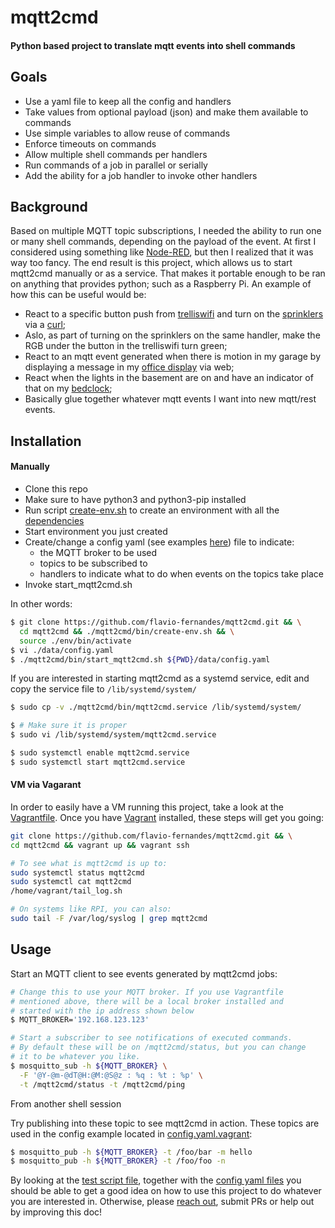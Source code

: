 # mqtt2cmd
#### Python based project to translate mqtt events into shell commands

## Goals

- Use a yaml file to keep all the config and handlers
- Take values from optional payload (json) and make them available to commands
- Use simple variables to allow reuse of commands
- Enforce timeouts on commands
- Allow multiple shell commands per handlers 
- Run commands of a job in parallel or serially
- Add the ability for a job handler to invoke other handlers

## Background

Based on multiple MQTT topic subscriptions, I needed the ability
to run one or many shell commands, depending on the payload of the
event. At first I considered using something like
[Node-RED](https://nodered.org/), but then I realized that it was way
too fancy. The end result is this project, which allows
us to start mqtt2cmd manually or as a service. That makes it portable enough
to be ran on anything that provides python; such as a Raspberry Pi.
An example of how this can be useful would be:
- React to a specific button push from [trelliswifi](https://github.com/flavio-fernandes/trelliswifi)
and turn on the [sprinklers](https://opensprinkler.com/product/opensprinkler-pi/)
via a [curl](https://www.codepedia.org/ama/how-to-test-a-rest-api-from-command-line-with-curl/);
- Aslo, as part of turning on the sprinklers on the same handler, make the RGB under
the button in the trelliswifi turn green;
- React to an mqtt event generated when there is motion in my garage by
displaying a message in my [office display](http://flaviof.com/blog/hacks/office-clock-part2.html)
via web;
- React when the lights in the basement are on and have an indicator of that
on my [bedclock](http://www.flaviof.com/blog2/post/hacks/bedclock/);
- Basically glue together whatever mqtt events I want into new mqtt/rest events.

## Installation

#### Manually

- Clone this repo
- Make sure to have python3 and python3-pip installed
- Run script [create-env.sh](https://github.com/flavio-fernandes/mqtt2cmd/blob/master/mqtt2cmd/bin/create-env.sh)
to create an environment with all the
[dependencies](https://github.com/flavio-fernandes/mqtt2cmd/blob/master/requirements.txt)
- Start environment you just created
- Create/change a config yaml (see examples [here](https://github.com/flavio-fernandes/mqtt2cmd/tree/master/data)) file to indicate:
    - the MQTT broker to be used
    - topics to be subscribed to
    - handlers to indicate what to do when events on the topics take place
- Invoke start_mqtt2cmd.sh

In other words:
```bash
$ git clone https://github.com/flavio-fernandes/mqtt2cmd.git && \
  cd mqtt2cmd && ./mqtt2cmd/bin/create-env.sh && \
  source ./env/bin/activate
$ vi ./data/config.yaml
$ ./mqtt2cmd/bin/start_mqtt2cmd.sh ${PWD}/data/config.yaml
```

If you are interested in starting mqtt2cmd as a systemd service, edit and copy
the service file to  `/lib/systemd/system/`

```bash
$ sudo cp -v ./mqtt2cmd/bin/mqtt2cmd.service /lib/systemd/system/

$ # Make sure it is proper
$ sudo vi /lib/systemd/system/mqtt2cmd.service

$ sudo systemctl enable mqtt2cmd.service
$ sudo systemctl start mqtt2cmd.service
```

#### VM via Vagarant

In order to easily have a VM running this project, take a
look at the [Vagrantfile](https://github.com/flavio-fernandes/mqtt2cmd/blob/master/Vagrantfile).
Once you have [Vagrant](https://www.vagrantup.com/) installed, these steps will get you going:

```bash
git clone https://github.com/flavio-fernandes/mqtt2cmd.git && \
cd mqtt2cmd && vagrant up && vagrant ssh

# To see what is mqtt2cmd is up to:
sudo systemctl status mqtt2cmd
sudo systemctl cat mqtt2cmd
/home/vagrant/tail_log.sh

# On systems like RPI, you can also:
sudo tail -F /var/log/syslog | grep mqtt2cmd
```

## Usage

Start an MQTT client to see events generated by mqtt2cmd jobs:

```bash
# Change this to use your MQTT broker. If you use Vagrantfile
# mentioned above, there will be a local broker installed and
# started with the ip address shown below
$ MQTT_BROKER='192.168.123.123'

# Start a subscriber to see notifications of executed commands.
# By default these will be on /mqtt2cmd/status, but you can change
# it to be whatever you like.
$ mosquitto_sub -h ${MQTT_BROKER} \
  -F '@Y-@m-@dT@H:@M:@S@z : %q : %t : %p' \
  -t /mqtt2cmd/status -t /mqtt2cmd/ping
```

From another shell session

Try publishing into these topic to see mqtt2cmd in action.
These topics are used in the config example located in
[config.yaml.vagrant](https://github.com/flavio-fernandes/mqtt2cmd/tree/master/data/config.yaml.vagrant):
```bash
$ mosquitto_pub -h ${MQTT_BROKER} -t /foo/bar -m hello
$ mosquitto_pub -h ${MQTT_BROKER} -t /foo/foo -n
```

By looking at the
[test script file](https://github.com/flavio-fernandes/mqtt2cmd/blob/master/mqtt2cmd/tests/basic_test.sh.vagrant),
together with the
[config yaml files](https://github.com/flavio-fernandes/mqtt2cmd/tree/master/data)
you should be able to get a good idea on how to
use this project to do whatever you are interested in. Otherwise, please
[reach out](https://flaviof.com),
submit PRs or help out by improving this doc!